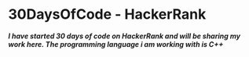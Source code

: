 # 30DaysOfCode - HackerRank

***I have started 30 days of code on HackerRank and will be sharing my work here. The programming language i am working with is C++***
